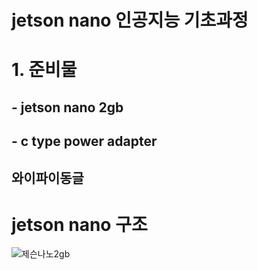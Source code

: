 # jetson nano 인공지능 기초과정
# 1. 준비물
## -  jetson nano 2gb
## -  c type power adapter
## 와이파이동글
# jetson nano 구조
![제슨나노2gb](https://user-images.githubusercontent.com/92077615/196316580-70196b49-9d94-448b-a90d-ea7c82841e6e.jpg)


#
#
